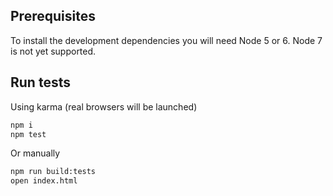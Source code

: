 ## Prerequisites

To install the development dependencies you will need Node 5 or 6. Node 7 is not yet supported.

## Run tests

Using karma (real browsers will be launched)

```bash
npm i
npm test
```

Or manually

```bash
npm run build:tests
open index.html
```
